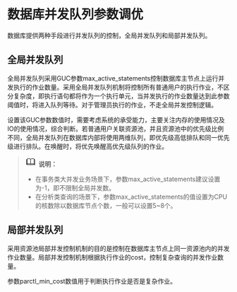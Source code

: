 # 数据库并发队列参数调优<a name="ZH-CN_TOPIC_0245374531"></a>

数据库提供两种手段进行并发队列的控制，全局并发队列和局部并发队列。

## 全局并发队列<a name="zh-cn_topic_0237121496_zh-cn_topic_0073253553_zh-cn_topic_0062863367_section20895258152731"></a>

全局并发队列采用GUC参数max\_active\_statements控制数据库主节点上运行并发执行的作业数量。采用全局并发队列机制将控制所有普通用户的执行作业，不区分复杂度，即执行语句都将作为一个执行单元，当并发执行的作业数量达到此参数阈值时，将进入队列等待。对于管理员执行的作业，不走全局并发控制逻辑。

设置该GUC参数数值时，需要考虑系统的承受能力，主要关注内存的使用情况及IO的使用情况，综合判断。若普通用户关联资源池，并且资源池中的优先级比例不同，全局并发队列在数据库内部将使用两维队列，即优先级高低排队和同一优先级进行排队。在唤醒时，将优先唤醒高优先级队列的作业。

>![](public_sys-resources/icon-note.gif) **说明：**   
>-   在事务类大并发业务场景下，参数max\_active\_statements建议设置为-1，即不限制全局并发数。  
>-   在分析类查询的场景下，参数max\_active\_statements的值设置为CPU的核数除以数据库节点个数，一般可以设置5\~8个。  

## 局部并发队列<a name="zh-cn_topic_0237121496_zh-cn_topic_0073253553_zh-cn_topic_0062863367_section43125250152853"></a>

采用资源池局部并发控制机制的目的是控制在数据库主节点上同一资源池内的并发作业数量。局部并发控制机制根据执行作业的cost，控制复杂查询的并发作业数量。

参数parctl\_min\_cost数值用于判断执行作业是否是复杂作业。

